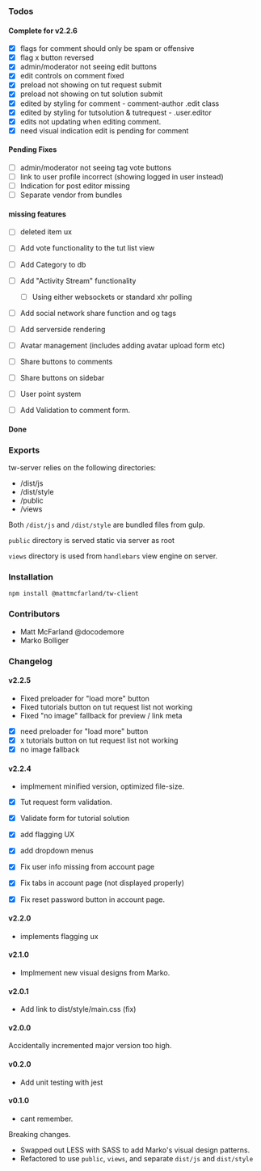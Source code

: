 ### Todos

#### Complete for v2.2.6

- [x] flags for comment should only be spam or offensive
- [x] flag x button reversed
- [x] admin/moderator not seeing edit buttons
- [x] edit controls on comment fixed
- [x] preload not showing on tut request submit
- [x] preload not showing on tut solution submit
- [x] edited by styling for comment  - comment-author .edit class
- [x] edited by styling for tutsolution & tutrequest - .user.editor
- [x] edits not updating when editing comment.
- [x] need visual indication edit is pending for comment

#### Pending Fixes

- [ ] admin/moderator not seeing tag vote buttons
- [ ] link to user profile incorrect (showing logged in user instead)
- [ ] Indication for post editor missing
- [ ] Separate vendor from bundles

#### missing features

- [ ] deleted item ux
- [ ] Add vote functionality to the tut list view
- [ ] Add Category to db
- [ ] Add "Activity Stream" functionality
  - [ ] Using either websockets or standard xhr polling

- [ ] Add social network share function and og tags
- [ ] Add serverside rendering
- [ ] Avatar management (includes adding avatar upload form etc)
- [ ] Share buttons to comments
- [ ] Share buttons on sidebar
- [ ] User point system
- [ ] Add Validation to comment form.


#### Done




### Exports

tw-server relies on the following directories:

- /dist/js
- /dist/style
- /public
- /views

Both `/dist/js` and `/dist/style` are bundled files from gulp.

`public` directory is served static via server as root

`views` directory is used from `handlebars` view engine on server.

### Installation

`npm install @mattmcfarland/tw-client`


### Contributors

- Matt McFarland @docodemore
- Marko Bolliger


### Changelog

#### v2.2.5

- Fixed preloader for "load more" button
- Fixed tutorials button on tut request list not working
- Fixed "no image" fallback for preview / link meta
- [x] need preloader for "load more" button
- [x] x tutorials button on tut request list not working
- [x] no image fallback

#### v2.2.4

- implmement minified version, optimized file-size.

- [x] Tut request form validation.
- [x] Validate form for tutorial solution
- [x] add flagging UX
- [x] add dropdown menus
- [x] Fix user info missing from account page
- [x] Fix tabs in account page (not displayed properly)
- [x] Fix reset password button in account page.


#### v2.2.0

- implements flagging ux

#### v2.1.0

- Implmement new visual designs from Marko.


#### v2.0.1

- Add link to dist/style/main.css (fix)

#### v2.0.0

Accidentally incremented major version too high.

#### v0.2.0

- Add unit testing with jest

#### v0.1.0

- cant remember.


Breaking changes.

- Swapped out LESS with SASS to add Marko's visual design patterns.
- Refactored to use `public`, `views`, and separate `dist/js` and `dist/style`



